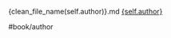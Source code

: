 {clean_file_name(self.author)}.md
[{self.author}](https://www.goodreads.com/search?{search_params})

#book/author
